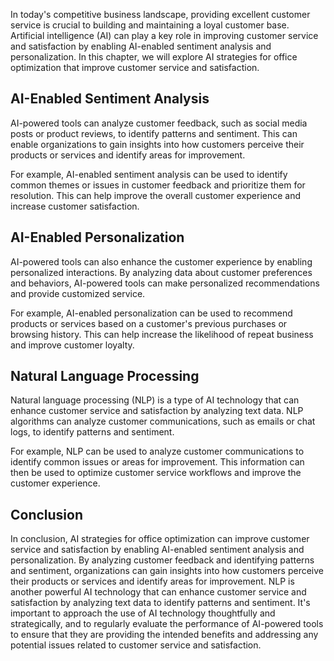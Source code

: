 
In today's competitive business landscape, providing excellent customer service is crucial to building and maintaining a loyal customer base. Artificial intelligence (AI) can play a key role in improving customer service and satisfaction by enabling AI-enabled sentiment analysis and personalization. In this chapter, we will explore AI strategies for office optimization that improve customer service and satisfaction.

AI-Enabled Sentiment Analysis
-----------------------------

AI-powered tools can analyze customer feedback, such as social media posts or product reviews, to identify patterns and sentiment. This can enable organizations to gain insights into how customers perceive their products or services and identify areas for improvement.

For example, AI-enabled sentiment analysis can be used to identify common themes or issues in customer feedback and prioritize them for resolution. This can help improve the overall customer experience and increase customer satisfaction.

AI-Enabled Personalization
--------------------------

AI-powered tools can also enhance the customer experience by enabling personalized interactions. By analyzing data about customer preferences and behaviors, AI-powered tools can make personalized recommendations and provide customized service.

For example, AI-enabled personalization can be used to recommend products or services based on a customer's previous purchases or browsing history. This can help increase the likelihood of repeat business and improve customer loyalty.

Natural Language Processing
---------------------------

Natural language processing (NLP) is a type of AI technology that can enhance customer service and satisfaction by analyzing text data. NLP algorithms can analyze customer communications, such as emails or chat logs, to identify patterns and sentiment.

For example, NLP can be used to analyze customer communications to identify common issues or areas for improvement. This information can then be used to optimize customer service workflows and improve the customer experience.

Conclusion
----------

In conclusion, AI strategies for office optimization can improve customer service and satisfaction by enabling AI-enabled sentiment analysis and personalization. By analyzing customer feedback and identifying patterns and sentiment, organizations can gain insights into how customers perceive their products or services and identify areas for improvement. NLP is another powerful AI technology that can enhance customer service and satisfaction by analyzing text data to identify patterns and sentiment. It's important to approach the use of AI technology thoughtfully and strategically, and to regularly evaluate the performance of AI-powered tools to ensure that they are providing the intended benefits and addressing any potential issues related to customer service and satisfaction.
